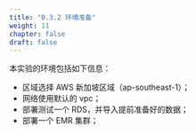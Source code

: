 ```yaml
---
title: "0.3.2 环境准备"
weight: 11
chapter: false
draft: false
---
```

本实验的环境包括如下信息：

- 区域选择 AWS 新加坡区域（ap-southeast-1）；
- 网络使用默认的 vpc；
- 部署测试一个 RDS，并导入提前准备好的数据；
- 部署一个 EMR 集群；
